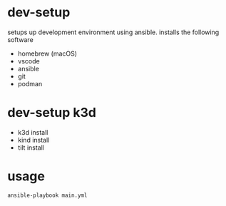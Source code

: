 # dev-setup
setups up development environment using ansible. installs the following software
- homebrew (macOS) 
- vscode
- ansible  
- git
- podman  

# dev-setup k3d 
- k3d install
- kind install
- tilt install 

# usage 

```
ansible-playbook main.yml 
